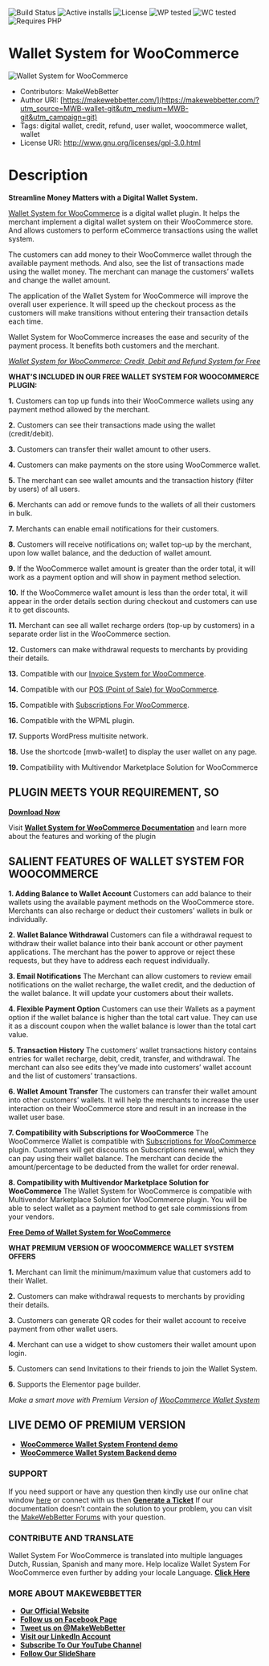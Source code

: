 ![Build Status](https://img.shields.io/travis/twbs/bootstrap/master.svg) ![Active installs](https://img.shields.io/badge/Active-500%2B-brightgreen) ![License](https://img.shields.io/badge/License-GPLv3%20or%20later-yellowgreen) ![WP tested](https://img.shields.io/badge/WP%20tested-5.8.1-brightgreen) ![WC tested](https://img.shields.io/badge/WC%20tested-5.8.0-brightgreen) ![Requires PHP](https://img.shields.io/badge/Requires%20PHP-5.6-blue)
# Wallet System for WooCommerce
![Wallet System for WooCommerce](https://ps.w.org/wallet-system-for-woocommerce/assets/banner-772x250.png)
* Contributors: MakeWebBetter
* Author URI: [https://makewebbetter.com/](https://makewebbetter.com/?utm_source=MWB-wallet-git&utm_medium=MWB-git&utm_campaign=git)
* Tags: digital wallet, credit, refund, user wallet, woocommerce wallet, wallet
* License URI: http://www.gnu.org/licenses/gpl-3.0.html

# Description

**Streamline Money Matters with a Digital Wallet System.**

[Wallet System for WooCommerce](https://wordpress.org/plugins/wallet-system-for-woocommerce/) is a digital wallet plugin. It helps the merchant implement a digital wallet system on their WooCommerce store. And allows customers to perform eCommerce transactions using the wallet system.

The customers can add money to their WooCommerce wallet through the available payment methods. And also, see the list of transactions made using the wallet money. The merchant can manage the customers’ wallets and change the wallet amount. 

The application of the Wallet System for WooCommerce will improve the overall user experience. It will speed up the checkout process as the customers will make transitions without entering their transaction details each time. 

Wallet System for WooCommerce increases the ease and security of the payment process. It benefits both customers and the merchant. 

[*Wallet System for WooCommerce: Credit, Debit and Refund System for Free*](https://youtu.be/pyAxFDBcLDA)

**WHAT’S INCLUDED IN OUR FREE WALLET SYSTEM FOR WOOCOMMERCE PLUGIN:**

**1.** Customers can top up funds into their WooCommerce wallets using any payment method allowed by the merchant. 

**2.** Customers can see their transactions made using the wallet (credit/debit). 

**3.** Customers can transfer their wallet amount to other users. 

**4.** Customers can make payments on the store using WooCommerce wallet. 

**5.** The merchant can see wallet amounts and the transaction history (filter by users) of all users. 

**6.** Merchants can add or remove funds to the wallets of all their customers in bulk. 

**7.** Merchants can enable email notifications for their customers. 

**8.** Customers will receive notifications on; wallet top-up by the merchant, upon low wallet balance, and the deduction of wallet amount. 
 
**9.** If the WooCommerce wallet amount is greater than the order total, it will work as a payment option and will show in payment method selection. 

**10.** If the WooCommerce wallet amount is less than the order total, it will appear in the order details section during checkout and customers can use it to get discounts.

**11.** Merchant can see all wallet recharge orders (top-up by customers) in a separate order list in the WooCommerce section. 

**12.** Customers can make withdrawal requests to merchants by providing their details. 

**13.** Compatible with our [Invoice System for WooCommerce](https://wordpress.org/plugins/invoice-system-for-woocommerce/).

**14.** Compatible with our [POS (Point of Sale) for WooCommerce](https://wordpress.org/plugins/mwb-point-of-sale-pos-for-woocommerce/).
 
**15.** Compatible with [Subscriptions For WooCommerce](https://wordpress.org/plugins/subscriptions-for-woocommerce/).

**16.** Compatible with the WPML plugin.

**17.** Supports WordPress multisite network. 

**18.** Use the shortcode [mwb-wallet] to display the user wallet on any page. 

**19.** Compatibility with Multivendor Marketplace Solution for WooCommerce

## PLUGIN MEETS YOUR REQUIREMENT, SO 
[**Download Now**](https://downloads.wordpress.org/plugin/wallet-system-for-woocommerce.zip)

Visit [**Wallet System for WooCommerce Documentation**](https://docs.makewebbetter.com/wallet-system-for-woocommerce/?utm_source=MWB-wallet-git&utm_medium=MWB-git-Page&utm_campaign=MWB-doc) and learn more about the features and working of the plugin

## SALIENT FEATURES OF WALLET SYSTEM FOR WOOCOMMERCE

**1. Adding Balance to Wallet Account**
Customers can add balance to their wallets using the available payment methods on the WooCommerce store. Merchants can also recharge or deduct their customers’ wallets in bulk or individually. 

**2. Wallet Balance Withdrawal** 
Customers can file a withdrawal request to withdraw their wallet balance into their bank account or other payment applications. The merchant has the power to approve or reject these requests, but they have to address each request individually. 

**3. Email Notifications**
The Merchant can allow customers to review email notifications on the wallet recharge, the wallet credit, and the deduction of the wallet balance. It will update your customers about their wallets. 

**4. Flexible Payment Option**
Customers can use their Wallets as a payment option if the wallet balance is higher than the total cart value. They can use it as a discount coupon when the wallet balance is lower than the total cart value. 

**5. Transaction History**
The customers’ wallet transactions history contains entries for wallet recharge, debit, credit, transfer, and withdrawal. The merchant can also see edits they’ve made into customers’ wallet account and the list of customers’ transactions. 

**6. Wallet Amount Transfer**
The customers can transfer their wallet amount into other customers’ wallets. It will help the merchants to increase the user interaction on their WooCommerce store and result in an increase in the wallet user base. 

**7. Compatibility with Subscriptions for WooCommerce**
The WooCommerce Wallet is compatible with [Subscriptions for WooCommerce](https://wordpress.org/plugins/subscriptions-for-woocommerce/) plugin. Customers will get discounts on Subscriptions renewal, which they can pay using their wallet balance. The merchant can decide the amount/percentage to be deducted from the wallet for order renewal. 

**8. Compatibility with Multivendor Marketplace Solution for WooCommerce**
The Wallet System for WooCommerce is compatible with Multivendor Marketplace Solution for WooCommerce plugin. You will be able to select wallet as a payment method to get sale commissions from your vendors. 

[**Free Demo of Wallet System for WooCommerce**](https://demo.makewebbetter.com/wallet-system-for-woocommerce/?utm_source=MWB-wallet-git&utm_medium=MWB-git-Page&utm_campaign=MWB-demo)

**WHAT PREMIUM VERSION OF WOOCOMMERCE  WALLET SYSTEM OFFERS**

**1.** Merchant can limit the minimum/maximum value that customers add to their Wallet. 

**2.** Customers can make withdrawal requests to merchants by providing their details. 

**3.** Customers can generate QR codes for their wallet account to receive payment from other wallet users. 

**4.** Merchant can use a widget to show customers their wallet amount upon login. 

**5.** Customers can send Invitations to their friends to join the Wallet System. 

**6.**  Supports the Elementor page builder.

*Make a smart move with Premium Version of [WooCommerce Wallet System](https://makewebbetter.com/product/woocommerce-wallet-system/?utm_source=MWB-wallet-git&utm_medium=MWB-GIT-Page&utm_campaign=MWB-wallet-pro)*

## LIVE DEMO OF PREMIUM VERSION 

* [**WooCommerce Wallet System Frontend demo**](https://demo.makewebbetter.com/woocommerce-wallet-system/?utm_source=MWB-wallet-git&utm_medium=MWB-GIT-Page&utm_campaign=MWB-wallet-frontend_demo)
* [**WooCommerce Wallet System Backend demo**](https://demo.makewebbetter.com/woocommerce-wallet-system/get-your-personal-demo/?utm_source=MWB-wallet-git&utm_medium=MWB-GIT-Page&utm_campaign=MWB-wallet-backend_demo)

### **SUPPORT**

If you need support or have any question then kindly use our online chat window [here](https://makewebbetter.com/?utm_source=MWB-wallet-github&utm_medium=MWB-github-page&utm_campaign=MWB-wallet-git) or connect with us then [**Generate a Ticket**](https://makewebbetter.com/submit-query/?utm_source=MWB-wallet-github&utm_medium=MWB-github-page&utm_campaign=MWB-wallet-git)
If our documentation doesn’t contain the solution to your problem, you can visit the [MakeWebBetter Forums](https://forums.makewebbetter.com/?utm_source=MWB-wallet-git&utm_medium=MWB-git-page&utm_campaign=MWB-wallet-git) with your question.

### CONTRIBUTE AND TRANSLATE

Wallet System For WooCommerce is translated into multiple languages Dutch, Russian, Spanish and many more. Help localize Wallet System For WooCommerce even further by adding your locale Language. [**Click Here**](https://translate.wordpress.org/projects/wp-plugins/wallet-system-for-woocommerce/)


### **MORE ABOUT MAKEWEBBETTER**

- [**Our Official Website**](https://makewebbetter.com/?utm_source=MWB-wallet-git&utm_medium=MWB-git&utm_campaign=git)
- [**Follow us on Facebook Page**](https://www.facebook.com/makewebbetter)
- [**Tweet us on @MakeWebBetter**](https://twitter.com/makewebbetter)
- [**Visit our LinkedIn Account**](https://www.linkedin.com/company/makewebbetter)
- [**Subscribe To Our YouTube Channel**](https://www.youtube.com/channel/UC7nYNf0JETOwW3GOD_EW2Ag)
- [**Follow Our SlideShare**](https://www.slideshare.net/MakeWebBetter)

